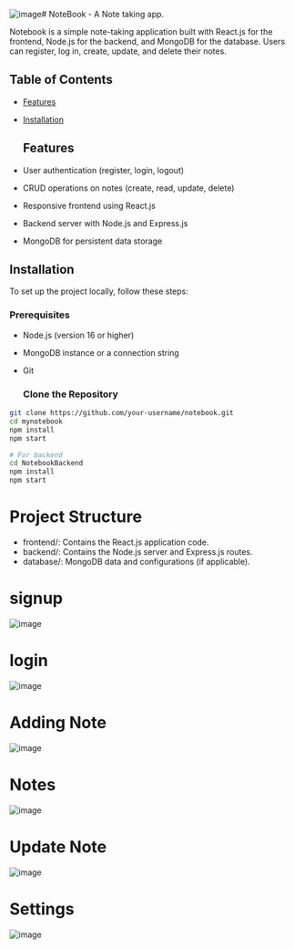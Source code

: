 ![image](https://github.com/YujenM/Notebook/assets/121010820/ef7a8cc6-c745-4c6b-8307-c030574122f4)# NoteBook - A Note taking app.

Notebook is a simple note-taking application built with React.js for the frontend, Node.js for the backend, and MongoDB for the database. Users can register, log in, create, update, and delete their notes.

## Table of Contents
- [Features](#features)
- [Installation](#installation)

  ## Features
- User authentication (register, login, logout)
- CRUD operations on notes (create, read, update, delete)
- Responsive frontend using React.js
- Backend server with Node.js and Express.js
- MongoDB for persistent data storage

## Installation
To set up the project locally, follow these steps:

### Prerequisites
- Node.js (version 16 or higher)
- MongoDB instance or a connection string
- Git

  ### Clone the Repository
```bash
git clone https://github.com/your-username/notebook.git
cd mynotebook
npm install
npm start

# For backend
cd NotebookBackend
npm install
npm start

```
# Project Structure
- frontend/: Contains the React.js application code.
- backend/: Contains the Node.js server and Express.js routes.
- database/: MongoDB data and configurations (if applicable).

# signup
![image](https://github.com/YujenM/Notebook/assets/121010820/30962e12-a565-4c99-9eab-13a07e92d630)

# login
![image](https://github.com/YujenM/Notebook/assets/121010820/3527f793-1206-4a03-b3c3-a0216829bcac)

# Adding Note
![image](https://github.com/YujenM/Notebook/assets/121010820/4c5f14bd-0512-4f4b-885e-027df0b4d8f4)

# Notes
![image](https://github.com/YujenM/Notebook/assets/121010820/8265d5bb-70f5-4ea3-8ab8-9c879f8b4dff)

# Update Note
![image](https://github.com/YujenM/Notebook/assets/121010820/3ccc3f5f-4861-4472-b5ee-401e11da0d0a)

# Settings 
![image](https://github.com/YujenM/Notebook/assets/121010820/9311631d-e5ec-4632-bb44-3efb8b9c11ae)




